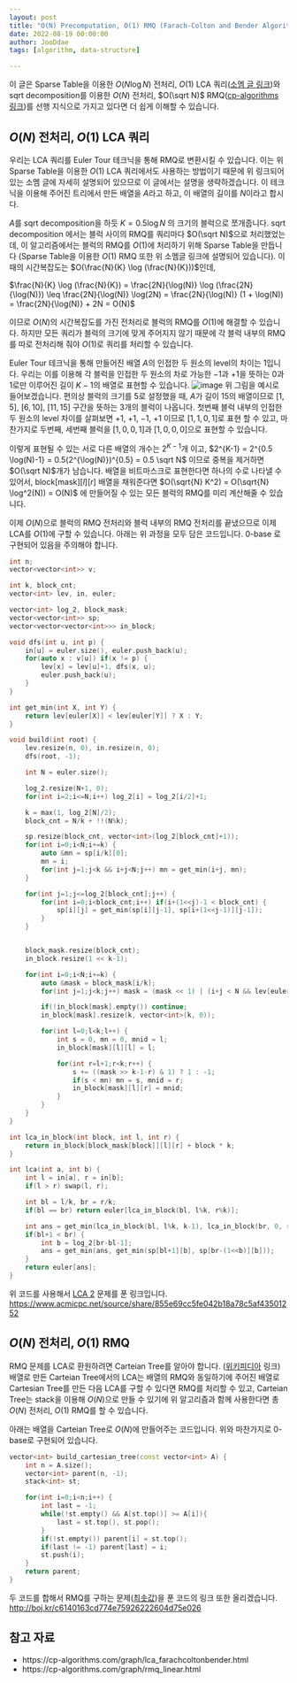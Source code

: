 ```yaml
---
layout: post
title: "O(N) Precomputation, O(1) RMQ (Farach-Colton and Bender Algorithm)"
date: 2022-08-19 00:00:00
author: JooDdae
tags: [algorithm, data-structure]

---
```


이 글은 Sparse Table을 이용한 $O(N \log N)$ 전처리, $O(1)$ LCA 쿼리([소멤 글 링크](http://www.secmem.org/blog/2019/03/27/fast-LCA-with-sparsetable/))와 sqrt decomposition를 이용한 $O(N)$ 전처리, $O(\sqrt N)$ RMQ([cp-algorithms 링크](https://cp-algorithms.com/data_structures/sqrt_decomposition.html#description))를 선행 지식으로 가지고 있다면 더 쉽게 이해할 수 있습니다.

## $O(N)$ 전처리, $O(1)$ LCA 쿼리
우리는 LCA 쿼리를 Euler Tour 테크닉을 통해 RMQ로 변환시킬 수 있습니다. 이는 위 Sparse Table을 이용한 $O(1)$ LCA 쿼리에서도 사용하는 방법이기 때문에 위 링크되어 있는 소멤 글에 자세히 설명되어 있으므로 이 글에서는 설명을 생략하겠습니다. 이 테크닉을 이용해 주어진 트리에서 만든 배열을 $A$라고 하고, 이 배열의 길이를 $N$이라고 합시다.

$A$를 sqrt decomposition을 하듯 $K = 0.5 \log N$ 의 크기의 블럭으로 쪼개줍니다. sqrt decomposition 에서는 블럭 사이의 RMQ를 쿼리마다 $O(\sqrt N)$으로 처리했었는데, 이 알고리즘에서는 블럭의 RMQ를 $O(1)$에 처리하기 위해 Sparse Table을 만듭니다 (Sparse Table을 이용한 $O(1)$ RMQ 또한 위 소멤글 링크에 설명되어 있습니다). 이때의 시간복잡도는 $O(\frac{N}{K} \log (\frac{N}{K}))$인데,

$\frac{N}{K} \log (\frac{N}{K}) = \frac{2N}{\log(N)} \log (\frac{2N}{\log(N)}) \leq \frac{2N}{\log(N)} \log(2N) = \frac{2N}{\log(N)} (1 + \log(N)) = \frac{2N}{\log(N)} + 2N = O(N)$

 이므로 $O(N)$의 시간복잡도를 가진 전처리로 블럭의 RMQ를 $O(1)$에 해결할 수 있습니다. 하지만 모든 쿼리가 블럭의 크기에 맞게 주어지지 않기 때문에 각 블럭 내부의 RMQ를 따로 전처리해 줘야 $O(1)$로 쿼리를 처리할 수 있습니다.

Euler Tour 테크닉을 통해 만들어진 배열 $A$의 인접한 두 원소의 level의 차이는 1입니다. 우리는 이를 이용해 각 블럭을 인접한 두 원소의 차로 가능한 $-1$과 $+1$을 뜻하는 $0$과 $1$로만 이루어진 길이 $K-1$의 배열로 표현할 수 있습니다.
![image](http://www.secmem.org/assets/images/fast-LCA/LCA1.png)
위 그림을 예시로 들어보겠습니다. 편의상 블럭의 크기를 5로 설정했을 때, $A$가 길이 15의 배열이므로 $[1, 5]$, $[6, 10]$, $[11, 15]$ 구간을 뜻하는 3개의 블럭이 나옵니다. 첫번째 블럭 내부의 인접한 두 원소의 level 차이를 살펴보면 $+1$, $+1$, $-1$, $+1$ 이므로 $[1, 1, 0, 1]$로 표현 할 수 있고, 마찬가지로 두번째, 세번째 블럭을 $[1, 0, 0, 1]$과 $[1, 0, 0, 0]$으로 표현할 수 있습니다.

이렇게 표현될 수 있는 서로 다른 배열의 개수는 $2^{K-1}$개 이고,  $2^{K-1} = 2^{0.5 \log(N)-1} = 0.5(2^{\log(N)})^{0.5} = 0.5 \sqrt N$
이므로 중복을 제거하면 $O(\sqrt N)$개가 남습니다.
배열을 비트마스크로 표현한다면 하나의 수로 나타낼 수 있어서, $\text{block}[\text{mask}][l][r]$ 배열을 채워준다면 $O(\sqrt{N} K^2) = O(\sqrt{N} \log^2(N)) = O(N)$ 에 만들어질 수 있는 모든 블럭의 RMQ를 미리 계산해줄 수 있습니다.

이제 $O(N)$으로 블럭의 RMQ 전처리와 블럭 내부의 RMQ 전처리를 끝냈으므로 이제 LCA를 $O(1)$에 구할 수 있습니다. 아래는 위 과정을 모두 담은 코드입니다. 0-base 로 구현되어 있음을 주의해야 합니다.
```cpp
int n;
vector<vector<int>> v;

int k, block_cnt;
vector<int> lev, in, euler;

vector<int> log_2, block_mask;
vector<vector<int>> sp;
vector<vector<vector<int>>> in_block;

void dfs(int u, int p) {
    in[u] = euler.size(), euler.push_back(u);
    for(auto x : v[u]) if(x != p) {
        lev[x] = lev[u]+1, dfs(x, u);
        euler.push_back(u);
    }
}

int get_min(int X, int Y) {
    return lev[euler[X]] < lev[euler[Y]] ? X : Y;
}

void build(int root) {
    lev.resize(n, 0), in.resize(n, 0);
    dfs(root, -1);

    int N = euler.size();

    log_2.resize(N+1, 0);
    for(int i=2;i<=N;i++) log_2[i] = log_2[i/2]+1;

    k = max(1, log_2[N]/2);
    block_cnt = N/k + !!(N%k);

    sp.resize(block_cnt, vector<int>(log_2[block_cnt]+1));
    for(int i=0;i<N;i+=k) {
        auto &mn = sp[i/k][0];
        mn = i;
        for(int j=1;j<k && i+j<N;j++) mn = get_min(i+j, mn);
    }

    for(int j=1;j<=log_2[block_cnt];j++) {
        for(int i=0;i<block_cnt;i++) if(i+(1<<j)-1 < block_cnt) {
            sp[i][j] = get_min(sp[i][j-1], sp[i+(1<<j-1)][j-1]);
        }
    }


    block_mask.resize(block_cnt);
    in_block.resize(1 << k-1);

    for(int i=0;i<N;i+=k) {
        auto &mask = block_mask[i/k];
        for(int j=1;j<k;j++) mask = (mask << 1) | (i+j < N && lev[euler[i+j-1]] < lev[euler[i+j]]);

        if(!in_block[mask].empty()) continue;
        in_block[mask].resize(k, vector<int>(k, 0));

        for(int l=0;l<k;l++) {
            int s = 0, mn = 0, mnid = l;
            in_block[mask][l][l] = l;

            for(int r=l+1;r<k;r++) {
                s += ((mask >> k-1-r) & 1) ? 1 : -1;
                if(s < mn) mn = s, mnid = r;
                in_block[mask][l][r] = mnid;
            }
        }
    }
}

int lca_in_block(int block, int l, int r) {
    return in_block[block_mask[block]][l][r] + block * k;
}

int lca(int a, int b) {
    int l = in[a], r = in[b];
    if(l > r) swap(l, r);

    int bl = l/k, br = r/k;
    if(bl == br) return euler[lca_in_block(bl, l%k, r%k)];

    int ans = get_min(lca_in_block(bl, l%k, k-1), lca_in_block(br, 0, r%k));
    if(bl+1 < br) {
        int b = log_2[br-bl-1];
        ans = get_min(ans, get_min(sp[bl+1][b], sp[br-(1<<b)][b]));
    }
    return euler[ans];
}
```
위 코드를 사용해서 [LCA 2](https://www.acmicpc.net/problem/11438) 문제를 푼 링크입니다. https://www.acmicpc.net/source/share/855e69cc5fe042b18a78c5af43501252

## $O(N)$ 전처리, $O(1)$ RMQ

RMQ 문제를 LCA로 환원하려면 Carteian Tree를 알아야 합니다. ([위키피디아](https://en.wikipedia.org/wiki/Cartesian_tree) 링크)
배열로 만든 Carteian Tree에서의 LCA는 배열의 RMQ와 동일하기에 주어진 배열로 Cartesian Tree를 만든 다음 LCA를 구할 수 있다면 RMQ를 처리할 수 있고, Carteian Tree는 stack을 이용해 $O(N)$으로 만들 수 있기에 위 알고리즘과 함께 사용한다면 총 $O(N)$ 전처리, $O(1)$ RMQ를 할 수 있습니다.

아래는 배열을 Carteian Tree로 $O(N)$에 만들어주는 코드입니다. 위와 마찬가지로 0-base로 구현되어 있습니다.
```cpp
vector<int> build_cartesian_tree(const vector<int> A) {
    int n = A.size();
    vector<int> parent(n, -1);
    stack<int> st;

    for(int i=0;i<n;i++) {
        int last = -1;
        while(!st.empty() && A[st.top()] >= A[i]){
            last = st.top(), st.pop();
        }
        if(!st.empty()) parent[i] = st.top();
        if(last != -1) parent[last] = i;
        st.push(i);
    }
    return parent;
}
```
두 코드를 합해서 RMQ를 구하는 문제([최솟값](https://www.acmicpc.net/problem/10868))을 푼 코드의 링크 또한 올리겠습니다. http://boj.kr/c6140163cd774e75926222604d75e026

## 참고 자료
<ul>
	<li>https://cp-algorithms.com/graph/lca_farachcoltonbender.html</li>
	<li>https://cp-algorithms.com/graph/rmq_linear.html</li>
</ul>

